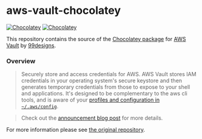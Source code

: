 # aws-vault-chocolatey

[![Chocolatey](https://img.shields.io/chocolatey/v/aws-vault.svg)](https://chocolatey.org/packages/aws-vault/) [![Chocolatey](https://img.shields.io/chocolatey/dt/aws-vault.svg)](https://chocolatey.org/packages/aws-vault/)  

This repository contains the source of the [Chocolatey package] for [AWS Vault] by [99designs].

### Overview

> Securely store and access credentials for AWS. AWS Vault stores IAM credentials in your operating system's secure keystore and then generates temporary credentials from those to expose to your shell and applications. It's designed to be complementary to the aws cli tools, and is aware of your [profiles and configuration in `~/.aws/config`](http://docs.aws.amazon.com/cli/latest/userguide/cli-chap-getting-started.html#cli-config-files).

> Check out the [announcement blog post](https://99designs.com.au/tech-blog/blog/2015/10/26/aws-vault/) for more details.

For more information please see [the original repository][AWS Vault].

[Chocolatey package]: https://chocolatey.org/packages/aws-vault/
[AWS Vault]: https://github.com/99designs/aws-vault/
[99designs]: https://99designs.com/
